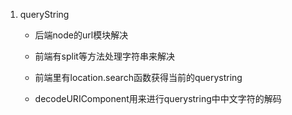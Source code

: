 1. queryString
    - 后端node的url模块解决
    - 前端有split等方法处理字符串来解决
    - 前端里有location.search函数获得当前的querystring

    - decodeURIComponent用来进行querystring中中文字符的解码